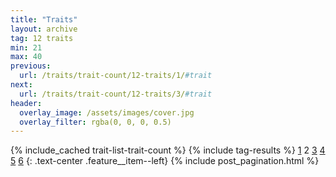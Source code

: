 ```yaml
---
title: "Traits"
layout: archive
tag: 12 traits
min: 21
max: 40
previous:
  url: /traits/trait-count/12-traits/1/#trait
next:
  url: /traits/trait-count/12-traits/3/#trait
header:
  overlay_image: /assets/images/cover.jpg
  overlay_filter: rgba(0, 0, 0, 0.5)
---
```

{% include_cached trait-list-trait-count %}
{% include tag-results %}
[1](/traits/trait-count/12-traits/1/#trait) 2 [3](/traits/trait-count/12-traits/3/#trait) [4](/traits/trait-count/12-traits/4/#trait) [5](/traits/trait-count/12-traits/5/#trait) [6](/traits/trait-count/12-traits/6/#trait) 
{: .text-center .feature__item--left}
{% include post_pagination.html %}
